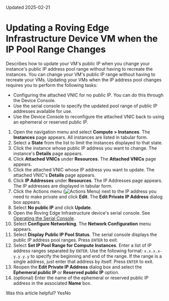 Updated 2025-02-21
# Updating a Roving Edge Infrastructure Device VM when the IP Pool Range Changes
Describes how to update your VM's public IP when you change your instance's public IP address pool range without having to recreate the instances.
You can change your VM's public IP range without having to recreate your VMs. Updating your VMs when the IP address pool changes requires you to perform the following tasks:
  * Configuring the attached VNIC for no public IP. You can do this through the Device Console.
  * Use the serial console to specify the updated pool range of public IP addresses available for use.
  * Use the Device Console to reconfigure the attached VNIC back to using an ephemeral or reserved public IP.


  1. Open the navigation menu and select **Compute > Instances**. The **Instances** page appears. All instances are listed in tabular form.
  2. Select a **State** from the list to limit the instances displayed to that state.
  3. Click the instance whose public IP address you want to change. The instance's **Details** page appears.
  4. Click **Attached VNICs** under **Resources**. The **Attached VNICs** page appears.
  5. Click the attached VNIC whose IP address you want to update. The attached VNIC's **Details** page appears.
  6. Click **IP Addresses** under **Resources**. The IP Addresses page appears. The IP addresses are displayed in tabular form.
  7. Click the Actions menu (![Actions Menu](https://docs.oracle.com/en-us/iaas/Content/libs-rover/libraries/global-images/actions-menu.png)) next to the IP address you need to make private and click **Edit**. The **Edit Private IP Address** dialog box appears.
  8. Select **No public IP** and click **Update**.
  9. Open the Roving Edge Infrastructure device's serial console. See [Operating the Serial Console](https://docs.oracle.com/en-us/iaas/Content/Rover/Getting_Started/setting_up_devices.htm#OperatingSerialConsole).
  10. Select **Configure Networking**. The **Network Configuration** menu appears.
  11. Select **Display Public IP Pool Status**. The serial console displays the public IP address pool ranges. Press `ENTER` to exit.
  12. Select **Set IP Pool Range for Compute Instances**. Enter a list of IP address ranges separated by `ENTER`. Use the following format: `x.x.x.x-y.y.y.y` to specify the beginning and end of the range. If the range is a single address, just enter that address by itself. Press `ENTER` to exit.
  13. Reopen the **Edit Private IP Address** dialog box and select the **Ephemeral public IP** or **Reserved public IP** option.
  14. (optional) Enter the name of the ephemeral or reserved public IP address in the associated **Name** box.


Was this article helpful?
YesNo

